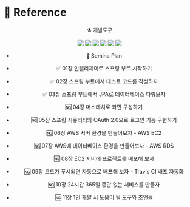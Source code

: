 
  
# 📜 Reference 

<div align="center">
⚗ 개발도구
  <br> 
  <br/>
  <img src="https://img.shields.io/badge/Java-blue?style=flat&logo=Avast&logoColor=1E8CBE"/> <img src="https://img.shields.io/badge/Spring-green?style=flat&logo=Spring&logoColor=6DB33F"/>  <img src="https://img.shields.io/badge/AmazonEC2-orange?style=flat&logo=AmazonEC2&logoColor=FF9900"/>
<img src="https://img.shields.io/badge/AmazonRDS-purple?style=flat&logo=AmazonRDS&logoColor=527FFF"/>
<img src="https://img.shields.io/badge/SpringSecurity-peacockgreen?style=flat&logo=SpringSecurity&logoColor=6DB33F"/>
<img src="https://img.shields.io/badge/IntelliJ-black?style=flat&logo=IntelliJ&logoColor=000000"/>
</div>

<div align="center"> 

-  🥽 Semina Plan

-  ✅ 01장 인텔리제이로 스프링 부트 시작하기   

-  ✅ 02장 스프링 부트에서 테스트 코드를 작성하자
 
-  ✅ 03장 스프링 부트에서 JPA로 데이터베이스 다뤄보자
 
-  🆖 04장 머스테치로 화면 구성하기
 
-  🆖 05장 스프링 시큐리티와 OAuth 2.0으로 로그인 기능 구현하기
 
-  🆖 06장 AWS 서버 환경을 만들어보자 - AWS EC2
 
-  🆖 07장 AWS에 데이터베이스 환경을 만들어보자 - AWS RDS
 
-  🆖 08장 EC2 서버에 프로젝트를 배포해 보자
 
-  🆖 09장 코드가 푸시되면 자동으로 배포해 보자 - Travis CI 배포 자동화
 
-  🆖 10장 24시간 365일 중단 없는 서비스를 만들자
 
-  🆖 11장 1인 개발 시 도움이 될 도구와 조언들
 
</div>

